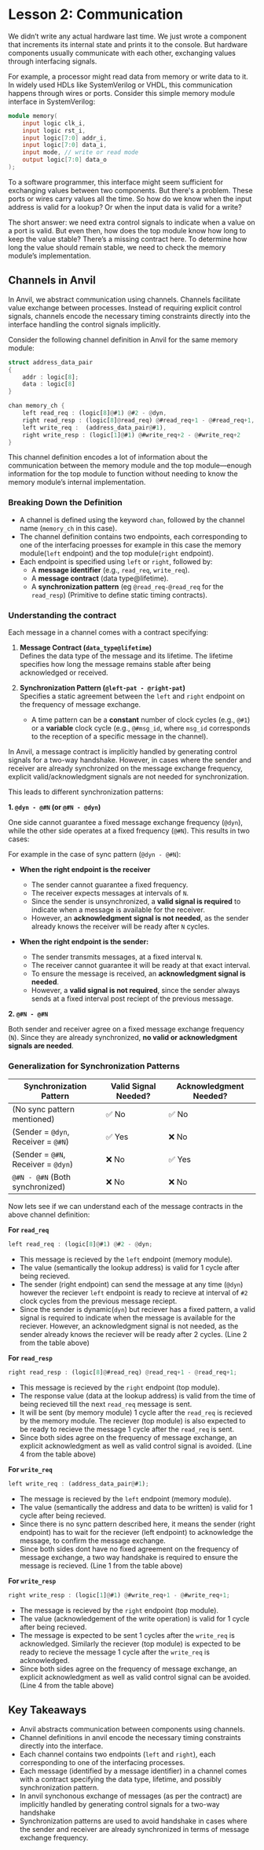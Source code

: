 # Lesson 2: Communication

We didn’t write any actual hardware last time. We just wrote a component that increments its internal state and prints it to the console. But hardware components usually communicate with each other, exchanging values through interfacing signals.  

For example, a processor might read data from memory or write data to it. In widely used HDLs like SystemVerilog or VHDL, this communication happens through wires or ports. Consider this simple memory module interface in SystemVerilog:  

```verilog
module memory(
    input logic clk_i,
    input logic rst_i,
    input logic[7:0] addr_i,
    input logic[7:0] data_i,
    input mode, // write or read mode
    output logic[7:0] data_o
);
```

<!-- [To Do: Add diagram here]   -->

To a software programmer, this interface might seem sufficient for exchanging values between two components. But there's a problem. These ports or wires carry values all the time. So how do we know when the input address is valid for a lookup? Or when the input data is valid for a write?  

The short answer: we need extra control signals to indicate when a value on a port is valid. But even then, how does the top module know how long to keep the value stable? There’s a missing contract here. To determine how long the value should remain stable, we need to check the memory module’s implementation.


## Channels in Anvil

In Anvil, we abstract communication using channels. Channels facilitate value exchange between processes. Instead of requiring explicit control signals, channels encode the necessary timing constraints directly into the interface handling the control signals implicitly.

Consider the following channel definition in Anvil for the same memory module:  

```rust
struct address_data_pair
{
    addr : logic[8];
    data : logic[8]
}

chan memory_ch {
    left read_req : (logic[8]@#1) @#2 - @dyn,
    right read_resp : (logic[8]@read_req) @#read_req+1 - @#read_req+1,
    left write_req :  (address_data_pair@#1),
    right write_resp : (logic[1]@#1) @#write_req+2 - @#write_req+2
}
```

This channel definition encodes a lot of information about the communication between the memory module and the top module—enough information for the top module to function without needing to know the memory module’s internal implementation.



### Breaking Down the Definition  

- A channel is defined using the keyword `chan`, followed by the channel name (`memory_ch` in this case).  
- The channel definition contains two endpoints, each corresponding to one of the interfacing proesses for example in this case the memory module(`left` endpoint) and the top module(`right` endpoint).
- Each endpoint is specified using `left` or `right`, followed by:  
  - A **message identifier** (e.g., `read_req`, `write_req`).  
  - A **message contract** (data type@lifetime).  
  - A **synchronization pattern** (eg `@read_req-@read_req` for the `read_resp`) (Primitive to define static timing contracts).

### Understanding the contract

Each message in a channel comes with a contract specifying:  

1. **Message Contract (`data_type@lifetime`)**  
   Defines the data type of the message and its lifetime. The lifetime specifies how long the message remains stable after being acknowledged or received.  

2. **Synchronization Pattern (`@left-pat - @right-pat`)**  
   Specifies a static agreement between the `left` and `right` endpoint on the frequency of message exchange.  

   - A time pattern can be a **constant** number of clock cycles (e.g., `@#1`) or a **variable** clock cycle (e.g., `@#msg_id`, where `msg_id` corresponds to the reception of a specific message in the channel).  

In Anvil, a message contract is implicitly handled by generating control signals for a two-way handshake. However, in cases where the sender and receiver are already synchronized on the message exchange frequency, explicit valid/acknowledgment signals are not needed for synchronization.  

This leads to different synchronization patterns:  

**1. `@dyn - @#N` (or `@#N - @dyn`)**  

One side cannot guarantee a fixed message exchange frequency (`@dyn`), while the other side operates at a fixed frequency (`@#N`). This results in two cases:  

For example in the case of sync pattern (`@dyn - @#N`):

- **When the right endpoint is the receiver**
  - The sender cannot guarantee a fixed frequency.  
  - The receiver expects messages at intervals of `N`.  
  - Since the sender is unsynchronized, a **valid signal is required** to indicate when a message is available for the receiver.
  - However, an **acknowledgment signal is not needed**, as the sender already knows the receiver will be ready after `N` cycles.

- **When the right endpoint is the sender:**  
  - The sender transmits messages, at a fixed interval `N`.  
  - The receiver cannot guarantee it will be ready at that exact interval.  
  - To ensure the message is received, an **acknowledgment signal is needed**.  
  - However, a **valid signal is not required**, since the sender always sends at a fixed interval post reciept of the previous message.  

**2. `@#N - @#N`**  

Both sender and receiver agree on a fixed message exchange frequency (`N`). Since they are already synchronized, **no valid or acknowledgment signals are needed**.



### Generalization for Synchronization Patterns

| Synchronization Pattern | Valid Signal Needed? | Acknowledgment Needed? |  
|-------------------------|----------------------|------------------------|  
| (No sync pattern mentioned)| ✅ No | ✅ No |
| (Sender = `@dyn`, Receiver = `@#N`) | ✅ Yes | ❌ No |  
| (Sender = `@#N`, Receiver = `@dyn`) | ❌ No | ✅ Yes |  
| `@#N - @#N` (Both synchronized) | ❌ No | ❌ No |  




Now lets see if we can understand each of the message contracts in the above channel definition:

**For  `read_req`**  

```rust
left read_req : (logic[8]@#1) @#2 - @dyn;
```

- This message is recieved by the `left` endpoint (memory module).
- The value (semantically the lookup address) is valid for 1 cycle after being recieved.  
- The sender (right endpoint) can send the message at any time (`@dyn`) however the reciever `left` endpoint is ready to recieve at interval of `#2` clock cycles from the previous message reciept.
- Since the sender is dynamic(`dyn`) but reciever has a fixed pattern, a valid signal is required to indicate when the message is available for the reciever. However, an acknowledgment signal is not needed, as the sender already knows the reciever will be ready after 2 cycles. (Line 2 from the table above)



**For `read_resp`**

```rust
right read_resp : (logic[8]@#read_req) @read_req+1 - @read_req+1;
```
- This message is recieved by the `right` endpoint (top module).
- The response value (data at the lookup address) is valid from the time of being recieved till the next `read_req` message is sent.  
- It will be sent (by memory module) 1 cycle after the `read_req` is recieved by the memory module. The reciever (top module) is also expected to be ready to recieve the message 1 cycle after the `read_req` is sent.
- Since both sides agree on the frequency of message exchange, an explicit acknowledgment as well as valid control signal is avoided. (Line 4 from the table above)



**For `write_req`**

```rust
left write_req : (address_data_pair@#1);
```

- The message is recieved by the `left` endpoint (memory module).
- The value (semantically the address and data to be written) is valid for 1 cycle after being recieved.
- Since there is no sync pattern described here, it means the sender (right endpoint) has to wait for the reciever (left endpoint) to acknowledge the message, to confirm the message exchange.
- Since both sides dont have no fixed agreement on the frequency of message exchange, a two way handshake is required to ensure the message is recieved. (Line 1 from the table above)


**For `write_resp`**

```rust
right write_resp : (logic[1]@#1) @#write_req+1 - @#write_req+1;
```

- The message is recieved by the `right` endpoint (top module).
- The value (acknowledgement of the write operation) is valid for 1 cycle after being recieved.
- The message is expected to be sent 1 cycles after the `write_req` is acknowledged. Similarly the reciever (top module) is expected to be ready to recieve the message 1 cycle after the `write_req` is acknowledged.
- Since both sides agree on the frequency of message exchange, an explicit acknowledgment as well as valid control signal can be avoided. (Line 4 from the table above)



## Key Takeaways

- Anvil abstracts communication between components using channels.
- Channel definitions in anvil encode the necessary timing constraints directly into the interface.
- Each channel contains two endpoints (`left` and `right`), each corresponding to one of the interfacing processes.
- Each message (identified by a message identifier) in a channel comes with a contract specifying the data type, lifetime, and possibly synchronization pattern.
- In anvil synchonous exchange of messages (as per the contract) are implicitly handled by generating control signals for a two-way handshake
- Synchronization patterns are used to avoid handshake in cases where the sender and receiver are already synchronized in terms of message exchange frequency.


